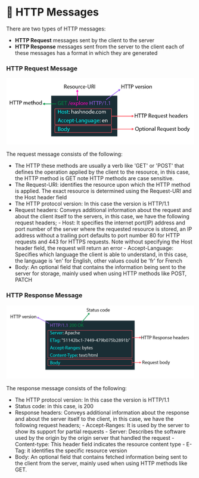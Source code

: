 # 📝 HTTP Messages

There are two types of HTTP messages:

- **HTTP Request** messages sent by the client to the server
- **HTTP Response** messages sent from the server to the client each of these messages has a format in which they are generated

### HTTP Request Message

![](Pasted%20image%2020250211082903.png)

The request message consists of the following:

- The HTTP  these methods are usually a verb like 'GET' or 'POST' that defines the operation applied by the client to the resource, in this case, the HTTP method is GET note HTTP methods are case sensitive.
- The Request-URI: identifies the resource upon which the HTTP method is applied. The exact resource is determined using the Request-URI and the Host header field
- The HTTP protocol version: In this case the version is HTTP/1.1
- Request headers: Conveys additional information about the request and about the client itself to the servers, in this case, we have the following request headers;
		- Host: It specifies the internet port(IP) address and port number of the server where the requested resource is stored, an IP address without a trailing port defaults to port number 80 for HTTP requests and 443 for HTTPS requests. Note without specifying the Host header field, the request will return an error
		- Accept-Language: Specifies which language the client is able to understand, in this case, the language is 'en' for English, other values could be 'fr' for French
- Body: An optional field that contains the information being sent to the server for storage, mainly used when using HTTP methods like POST, PATCH

### HTTP Response Message

![](Pasted%20image%2020250211083008.png)

The response message consists of the following:

- The HTTP protocol version: In this case the version is HTTP/1.1
- Status code: in this case, is 200
- Response headers: Conveys additional information about the response and about the server itself to the client, in this case, we have the following request headers;
		- Accept-Ranges: It is used by the server to show its support for partial requests
		- Server: Describes the software used by the origin by the origin server that handled the request
		- Content-type: This header field indicates the resource content type
		- E-Tag: it identifies the specific resource version
- Body: An optional field that contains fetched information being sent to the client from the server, mainly used when using HTTP methods like GET.
